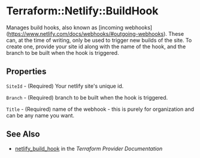 # Terraform::Netlify::BuildHook

Manages build hooks, also known as [incoming webhooks]
(https://www.netlify.com/docs/webhooks/#outgoing-webhooks). These can,
at the time of writing, only be used to trigger new builds of the site.
To create one, provide your site id along with the name of the hook, and
the branch to be built when the hook is triggered.

## Properties

`SiteId` - (Required) Your netlify site's unique id.

`Branch` - (Required) branch to be built when the hook is triggered.

`Title` - (Required) name of the webhook - this is purely for organization and can be any name you want.


## See Also

* [netlify_build_hook](https://www.terraform.io/docs/providers/netlify/r/build_hook.html) in the _Terraform Provider Documentation_